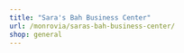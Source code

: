 ```yaml
---
title: "Sara's Bah Business Center"
url: /monrovia/saras-bah-business-center/
shop: general
---
```

